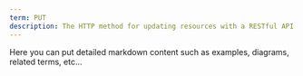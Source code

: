 ```yaml
---
term: PUT
description: The HTTP method for updating resources with a RESTful API.
---
```


Here you can put detailed markdown content such as examples, diagrams, related terms, etc... 
